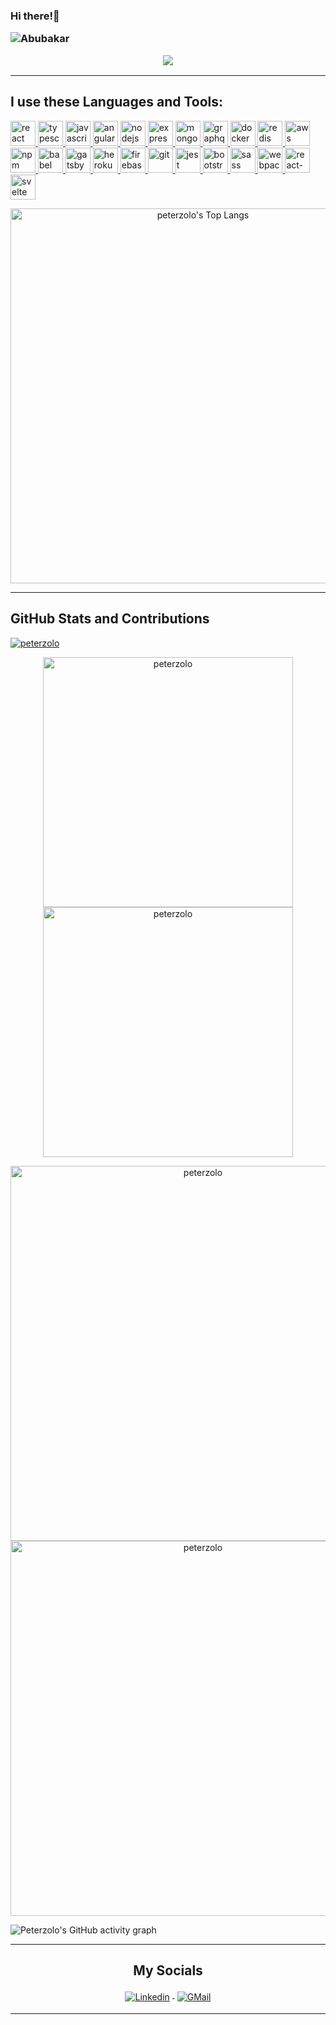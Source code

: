 <h3 align="center"><p align="left">Hi there!👋</p>
<p align="left"> <img src="https://komarev.com/ghpvc/?username=abubakar-yinka&label=Profile%20views&color=0e75b6&style=flat" alt="Abubakar" /> </p>
<img src="https://github-hero-readme.vercel.app/api?username=peterzolo&count_private=true&show_icons=true&include_all_commits=true&linkedin=peter-solomon" href=""/></h3>

---

## I use these Languages and Tools:

<p>
  <a href="https://reactjs.org/" target="_blank">
    <img src="https://www.vectorlogo.zone/logos/reactjs/reactjs-icon.svg" alt="react" title="react" width="40" height="40"/>
  </a>
  <a href="https://www.typescriptlang.org/" target="_blank">
    <img src="https://www.vectorlogo.zone/logos/typescriptlang/typescriptlang-icon.svg" alt="typescript" title="typescript" width="40" height="40"/>
  </a>
  <a href="https://developer.mozilla.org/en-US/docs/Web/JavaScript" target="_blank">
    <img src="https://www.vectorlogo.zone/logos/javascript/javascript-icon.svg" alt="javascript" title="javascript" width="40" height="40"/>
  </a>
  <a href="https://angular.io/" target="_blank">
    <img src="https://www.vectorlogo.zone/logos/angular/angular-icon.svg" alt="angular" title="angular" width="40" height="40"/>
  </a>
  <a href="https://nodejs.org" target="_blank">
    <img src="https://www.vectorlogo.zone/logos/nodejs/nodejs-icon.svg" alt="nodejs" title="nodejs" width="40" height="40"/>
  </a>
  <a href="https://expressjs.com" target="_blank">
    <img src="https://www.vectorlogo.zone/logos/expressjs/expressjs-icon.svg" alt="express" title="express" width="40" height="40"/>
  </a> 
  <a href="https://www.mongodb.com" target="_blank">
    <img src="https://www.vectorlogo.zone/logos/mongodb/mongodb-icon.svg" alt="mongodb" title="mongodb" width="40" height="40"/>
  </a>
  <a href="https://graphql.org" target="_blank">
    <img src="https://www.vectorlogo.zone/logos/graphql/graphql-icon.svg" alt="graphql" title="graphql" width="40" height="40"/>
  </a>
  <a href="https://www.docker.com" target="_blank">
    <img src="https://www.vectorlogo.zone/logos/docker/docker-icon.svg" alt="docker" title="docker" width="40" height="40"/>
  </a> 
  <a href="https://redis.io" target="_blank">
    <img src="https://www.vectorlogo.zone/logos/redis/redis-icon.svg" alt="redis" title="redis" width="40" height="40"/>
  </a> 
  <a href="https://aws.amazon.com" target="_blank">
    <img src="https://www.vectorlogo.zone/logos/amazon_aws/amazon_aws-icon.svg" alt="aws" title="aws" width="40" height="40"/>
  </a> 
  <a href="https://www.npmjs.com/" target="_blank">
    <img src="https://www.vectorlogo.zone/logos/npmjs/npmjs-icon.svg" alt="npm" title="npm" width="40" height="40"/>
  </a>
  <a href="https://babeljs.io/" target="_blank">
    <img src="https://www.vectorlogo.zone/logos/babeljs/babeljs-icon.svg" alt="babel" title="babel" width="40" height="40"/>
  </a> 
  <a href="https://www.gatsbyjs.com" target="_blank">
    <img src="https://www.vectorlogo.zone/logos/gatsbyjs/gatsbyjs-icon.svg" alt="gatsby" title="gatsby" width="40" height="40"/>
  </a> 
  <a href="https://heroku.com" target="_blank">
    <img src="https://www.vectorlogo.zone/logos/heroku/heroku-icon.svg" alt="heroku" title="heroku" width="40" height="40"/>
  </a> 
  <a href="https://firebase.google.com/" target="_blank">
    <img src="https://www.vectorlogo.zone/logos/firebase/firebase-icon.svg" alt="firebase" title="firebase" width="40" height="40"/>
  </a> 
  <a href="https://git-scm.com/" target="_blank">
    <img src="https://www.vectorlogo.zone/logos/git-scm/git-scm-icon.svg" alt="git" title="git" width="40" height="40"/>
  </a>
  <a href="https://jestjs.io" target="_blank">
    <img src="https://www.vectorlogo.zone/logos/jestjsio/jestjsio-icon.svg" alt="jest" title="jest" width="40" height="40"/>
  </a> 
  <a href="https://getbootstrap.com" target="_blank">
    <img src="https://www.vectorlogo.zone/logos/getbootstrap/getbootstrap-icon.svg" alt="bootstrap" title="bootstrap" width="40" height="40"/>
  </a>
  <a href="https://sass-lang.com" target="_blank">
    <img src="https://www.vectorlogo.zone/logos/sass-lang/sass-lang-icon.svg" alt="sass" title="sass" width="40" height="40"/>
  </a> 
  <a href="https://webpack.js.org" target="_blank">
    <img src="https://www.vectorlogo.zone/logos/js_webpack/js_webpack-icon.svg" alt="webpack" title="webpack" width="40" height="40"/>
  </a>
  <a href="https://reactnative.dev/" target="_blank">
    <img src="https://cdn.worldvectorlogo.com/logos/react-native-1.svg" alt="react-native" title="React Native" width="40" height="40"/>
  </a>
  <a href="https://svelte.dev/" target="_blank">
    <img src="https://cdn.worldvectorlogo.com/logos/svelte-wordmark-1.svg" alt="svelte" title="Svelte" width="40" height="40"/>
  </a>
</p>

<p align="center"><img src="https://github-readme-stats.vercel.app/api/top-langs/?username=peter-zolo&langs_count=8&layout=compact&theme=radical&count_private=true" alt="peterzolo's Top Langs" width="600" /></p>

---

## GitHub Stats and Contributions

<p align="left"> <a href="https://github.com/ryo-ma/github-profile-trophy"><img src="https://github-profile-trophy.vercel.app/?username=peterzolo" alt="peterzolo" /></a> </p>
<p align="center"><img src="https://github-readme-stats.vercel.app/api?username=peterzolo&count_private=true&show_icons=true&theme=radical" alt="peterzolo" width="400" />
<img src="http://github-readme-streak-stats.herokuapp.com?user=peterzolo&count_private=true&show_icons=true&include_all_commits=true&theme=radical&hide_border=false" alt ="peterzolo" width="400" />
</p>

[comment]: <> ([![trophy]&#40;https://github-profile-trophy.vercel.app/?username=peterzolo&theme=monokai&row=2&column=3&margin-w=15&margin-h=15&#41;]&#40;https://github.com/peterzolo/github-profile-trophy&#41;)

<p align="center"><img src="https://github-profile-summary-cards.vercel.app/api/cards/productive-time?username=peterzolo&theme=dracula" alt="peterzolo" width="600" />
<img src="https://github-profile-summary-cards.vercel.app/api/cards/profile-details?username=peterzolo&theme=dracula" alt ="peterzolo" width="600" />
</p>

![Peterzolo's GitHub activity graph](https://github-readme-activity-graph.vercel.app/graph?username=peterzolo&theme=react-dark&hide_border=true&area=true)

---

<h2 align="center">My Socials</h2>
<p align="center">
<a href="https://linkedin.com/in/peter-solomon">
<img src="https://raw.githubusercontent.com/klaasnicolaas/ColoredBadges/master/svg/social/linkedin.svg" alt="Linkedin" style="vertical-align:top; margin:4px">
</a>

<a href="mailto:petersolomon704@gmail.com">
<img src="https://raw.githubusercontent.com/klaasnicolaas/ColoredBadges/prod/svg/social/gmail.svg" alt="GMail" style="vertical-align:top; margin:4px">
</a>
</p>

---
